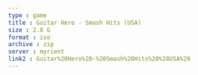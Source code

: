 ```yaml
---
type : game
title : Guitar Hero - Smash Hits (USA)
size : 2.8 G
format : iso
archive : zip
server : myrient
link2 : Guitar%20Hero%20-%20Smash%20Hits%20%28USA%29
---
```

